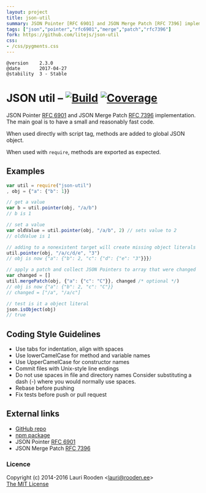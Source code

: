 ```yaml
---
layout: project
title: json-util
summary: JSON Pointer [RFC 6901] and JSON Merge Patch [RFC 7396] implementation
tags: ["json","pointer","rfc6901","merge","patch","rfc7396"]
fork: https://github.com/litejs/json-util
css:
- /css/pygments.css
---
```

[1]: https://secure.travis-ci.org/litejs/json-util.png
[2]: https://travis-ci.org/litejs/json-util
[3]: https://coveralls.io/repos/litejs/json-util/badge.png
[4]: https://coveralls.io/r/litejs/json-util
[npm package]: https://npmjs.org/package/json-util
[GitHub repo]: https://github.com/litejs/json-util
[RFC 6901]: http://tools.ietf.org/html/rfc6901
[RFC 7396]: http://tools.ietf.org/html/rfc7396


    @version    2.3.0
    @date       2017-04-27
    @stability  3 - Stable


JSON util &ndash; [![Build][1]][2] [![Coverage][3]][4]
=========

JSON Pointer [RFC 6901][] and JSON Merge Patch [RFC 7396][] implementation.
The main goal is to have a small and reasonably fast code.

When used directly with script tag,
methods are added to global JSON object.

When used with `require`,
methods are exported as expected.


Examples
--------

```javascript
var util = require("json-util")
, obj = {"a": {"b": 1}}

// get a value
var b = util.pointer(obj, "/a/b")
// b is 1

// set a value
var oldValue = util.pointer(obj, "/a/b", 2) // sets value to 2
// oldValue is 1

// adding to a nonexistent target will create missing object literals
util.pointer(obj, "/a/c/d/e", "3")
// obj is now {"a": {"b": 2, "c": {"d": {"e": "3"}}}}

// apply a patch and collect JSON Pointers to array that were changed
var changed = []
util.mergePatch(obj, {"a": {"c": "C"}}, changed /* optional */)
// obj is now {"a": {"b": 2, "c": "C"}}
// changed = ["/a", "/a/c"]

// test is it a object literal
json.isObject(obj)
// true
```


Coding Style Guidelines
-----------------------

-   Use tabs for indentation, align with spaces
-   Use lowerCamelCase for method and variable names
-   Use UpperCamelCase for constructor names
-   Commit files with Unix-style line endings
-   Do not use spaces in file and directory names
    Consider substituting a dash (-) where you would normally use spaces.
-   Rebase before pushing
-   Fix tests before push or pull request


External links
--------------

-   [GitHub repo][]
-   [npm package][]
-   JSON Pointer [RFC 6901][]
-   JSON Merge Patch [RFC 7396][]


### Licence

Copyright (c) 2014-2016 Lauri Rooden &lt;lauri@rooden.ee&gt;  
[The MIT License](http://lauri.rooden.ee/mit-license.txt)



